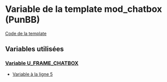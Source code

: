 # Variable de la template mod_chatbox (PunBB)
[Code de la template](../../punbb/mod_chatbox.md)
## Variables utilisées
### [Variable U_FRAME_CHATBOX](../U_FRAME_CHATBOX.md)
* [Variable à la ligne 5](../../punbb/mod_chatbox.tpl#L5)